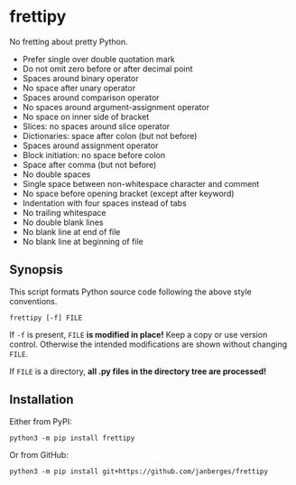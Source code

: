 # frettipy

No fretting about pretty Python.

* Prefer single over double quotation mark
* Do not omit zero before or after decimal point
* Spaces around binary operator
* No space after unary operator
* Spaces around comparison operator
* No spaces around argument-assignment operator
* No space on inner side of bracket
* Slices: no spaces around slice operator
* Dictionaries: space after colon (but not before)
* Spaces around assignment operator
* Block initiation: no space before colon
* Space after comma (but not before)
* No double spaces
* Single space between non-whitespace character and comment
* No space before opening bracket (except after keyword)
* Indentation with four spaces instead of tabs
* No trailing whitespace
* No double blank lines
* No blank line at end of file
* No blank line at beginning of file

## Synopsis

This script formats Python source code following the above style conventions.

    frettipy [-f] FILE

If `-f` is present, `FILE` **is modified in place!** Keep a copy or use version
control. Otherwise the intended modifications are shown without changing `FILE`.

If `FILE` is a directory, **all .py files in the directory tree are processed!**

## Installation

Either from PyPI:

    python3 -m pip install frettipy

Or from GitHub:

    python3 -m pip install git+https://github.com/janberges/frettipy
